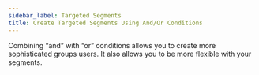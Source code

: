 ```yaml
---
sidebar_label: Targeted Segments
title: Create Targeted Segments Using And/Or Conditions
---
```


Combining “and” with “or” conditions allows you to create more sophisticated groups users. It also allows you to be more flexible with your segments.
